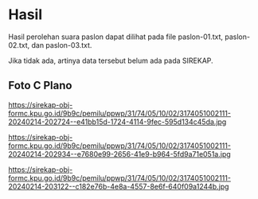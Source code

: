 # Hasil

Hasil perolehan suara paslon dapat dilihat pada file paslon-01.txt, paslon-02.txt, dan paslon-03.txt.

Jika tidak ada, artinya data tersebut belum ada pada SIREKAP.

## Foto C Plano

https://sirekap-obj-formc.kpu.go.id/9b9c/pemilu/ppwp/31/74/05/10/02/3174051002111-20240214-202724--e41bb15d-1724-4114-9fec-595d134c45da.jpg

https://sirekap-obj-formc.kpu.go.id/9b9c/pemilu/ppwp/31/74/05/10/02/3174051002111-20240214-202934--e7680e99-2656-41e9-b964-5fd9a71e051a.jpg

https://sirekap-obj-formc.kpu.go.id/9b9c/pemilu/ppwp/31/74/05/10/02/3174051002111-20240214-203122--c182e76b-4e8a-4557-8e6f-640f09a1244b.jpg
